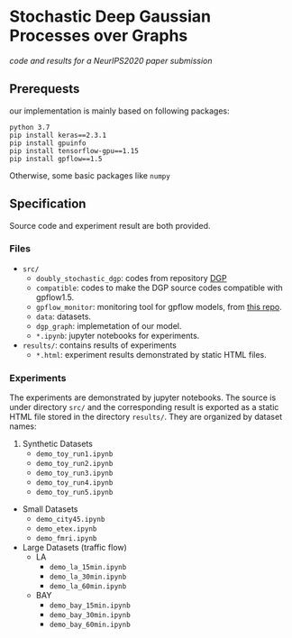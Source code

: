 # Stochastic Deep Gaussian Processes over Graphs
*code and results for a NeurIPS2020 paper submission*


## Prerequests
our implementation is mainly based on following packages:

```
python 3.7
pip install keras==2.3.1
pip install gpuinfo
pip install tensorflow-gpu==1.15
pip install gpflow==1.5
```
Otherwise, some basic packages like `numpy`
## Specification

Source code and experiment result are both provided.

### Files

- `src/`
	- `doubly_stochastic_dgp`: codes from repository [DGP](https://github.com/ICL-SML/Doubly-Stochastic-DGP)
	- `compatible`: codes to make the DGP source codes compatible with gpflow1.5.
	- `gpflow_monitor`: monitoring tool for gpflow models, from [this repo](https://github.com/markvdw/gpflow-monitor).
	- `data`: datasets.
	- `dgp_graph`: implemetation of our model.
	- `*.ipynb`: jupyter notebooks for experiments.
- `results/`: contains results of experiments
	- `*.html`: experiment results demonstrated by static HTML files.

### Experiments
The experiments are demonstrated by jupyter notebooks. The source is under directory `src/` and the corresponding result is exported as a static HTML file stored in the directory `results/`. They are organized by dataset names:

1. Synthetic Datasets
	- `demo_toy_run1.ipynb`
	- `demo_toy_run2.ipynb`
	- `demo_toy_run3.ipynb`
	- `demo_toy_run4.ipynb`
	- `demo_toy_run5.ipynb`
- Small Datasets
	- `demo_city45.ipynb`
	- `demo_etex.ipynb`
	- `demo_fmri.ipynb`
- Large Datasets (traffic flow)
	- LA
		- `demo_la_15min.ipynb`
		- `demo_la_30min.ipynb`
		- `demo_la_60min.ipynb`
 	- BAY
		- `demo_bay_15min.ipynb`
		- `demo_bay_30min.ipynb`
		- `demo_bay_60min.ipynb`